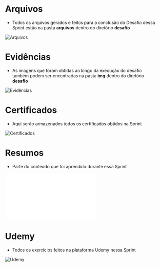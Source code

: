# Arquivos

- Todos os arquivos gerados e feitos para a conclusão do Desafio dessa Sprint estão na pasta **arquivos** dentro do diretório **desafio**

![Arquivos](desafio/arquivos)

# Evidências

- As imagens que foram obtidas ao longo da execução do desafio também podem ser encontradas na pasta **img** dentro do diretório **desafio**

![Evidências](desafio/img)

# Certificados

- Aqui serão armazenados todos os certificados obtidos na Sprint

![Certificados](certificados)


# Resumos

- Parte do conteúdo que foi aprendido durante essa Sprint

![Resumo Python](resumos/resumoPython.md)

# Udemy

- Todos os exercícios feitos na plataforma Udemy nessa Sprint

![Udemy](udemy)




